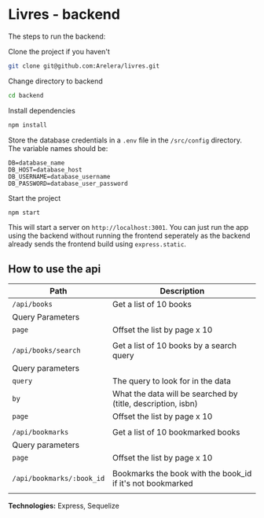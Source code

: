 # Livres - backend

The steps to run the backend:

Clone the project if you haven't

```bash
git clone git@github.com:Arelera/livres.git
```

Change directory to backend

```bash
cd backend
```

Install dependencies

```bash
npm install
```

Store the database credentials in a `.env` file in the `/src/config` directory. The variable names should be:

```
DB=database_name
DB_HOST=database_host
DB_USERNAME=database_username
DB_PASSWORD=database_user_password
```

Start the project

```bash
npm start
```

This will start a server on `http://localhost:3001`. You can just run the app using the backend without running the frontend seperately as the backend already sends the frontend build using `express.static`.

## How to use the api

| Path                      | Description                                                  |
| ------------------------- | ------------------------------------------------------------ |
| `/api/books`              | Get a list of 10 books                                       |
| Query Parameters          |                                                              |
| `page`                    | Offset the list by page x 10                                 |
|                           |                                                              |
| `/api/books/search`       | Get a list of 10 books by a search query                     |
| Query parameters          |                                                              |
| `query`                   | The query to look for in the data                            |
| `by`                      | What the data will be searched by (title, description, isbn) |
| `page`                    | Offset the list by page x 10                                 |
|                           |                                                              |
| `/api/bookmarks`          | Get a list of 10 bookmarked books                            |
| Query parameters          |                                                              |
| `page`                    | Offset the list by page x 10                                 |
|                           |                                                              |
| `/api/bookmarks/:book_id` | Bookmarks the book with the book_id if it's not bookmarked   |
|                           |                                                              |

**Technologies:** Express, Sequelize

